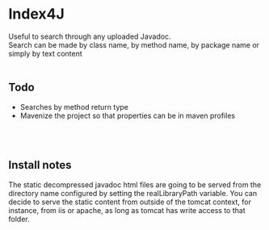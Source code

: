<h1>Index4J</h1>
Useful to search through any uploaded Javadoc.<br>
Search can be made by class name, by method name, by package name or simply by text content<br>
<br>
<h2>Todo</h2>
<ul>
<li>Searches by method return type</li>
<li>Mavenize the project so that properties can be in maven profiles
</ul>
<br>
<br>
<h2>Install notes</h2>
The static decompressed javadoc html files are going to be served from the directory name configured by setting the realLibraryPath variable. You can decide to serve the static content from outside of the tomcat context, for instance, from iis or apache, as long as tomcat has write access to that folder.
